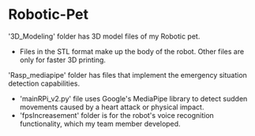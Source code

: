 # Robotic-Pet
'3D_Modeling' folder has 3D model files of my Robotic pet.
  - Files in the STL format make up the body of the robot. Other files are only for faster 3D printing.

'Rasp_mediapipe' folder has files that implement the emergency situation detection capabilities.
  - 'mainRPi_v2.py' file uses Google's MediaPipe library to detect sudden movements caused by a heart attack or physical impact.
  - 'fpsIncreasement' folder is for the robot's voice recognition functionality, which my team member developed.
